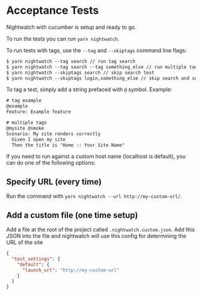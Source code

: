 # Acceptance Tests

Nightwatch with cucumber is setup and ready to go.

To run the tests you can run `yarn nightwatch`.

To run tests with tags, use the `--tag` and `--skiptags` command line flags:

```html
$ yarn nightwatch --tag search // run tag search
$ yarn nightwatch --tag search --tag something_else // run multiple tags
$ yarn nightwatch --skiptags search // skip search test
$ yarn nightwatch --skiptags login,something_else // skip search and something_else tests
```

To tag a test, simply add a string prefaced with `@` symbol.
Example:

```html
# tag example
@example
Feature: Example feature

# multiple tags
@mysite @smoke
Scenario: My site renders correctly
  Given I open my site
  Then the title is "Home :: Your Site Name"
```

If you need to run against a custom host name (localhost is default), you can do one of the following options:

## Specify URL (every time)

Run the command with `yarn nightwatch --url http://my-custom-url/`.

## Add a custom file (one time setup)

Add a file at the root of the project called `.nightwatch.custom.json`. Add this JSON into the file and nightwatch will use this config for determining the URL of the site

```json
{
  "test_settings": {
    "default": {
      "launch_url": "http://my-custom-url"
    }
  }
}
```
